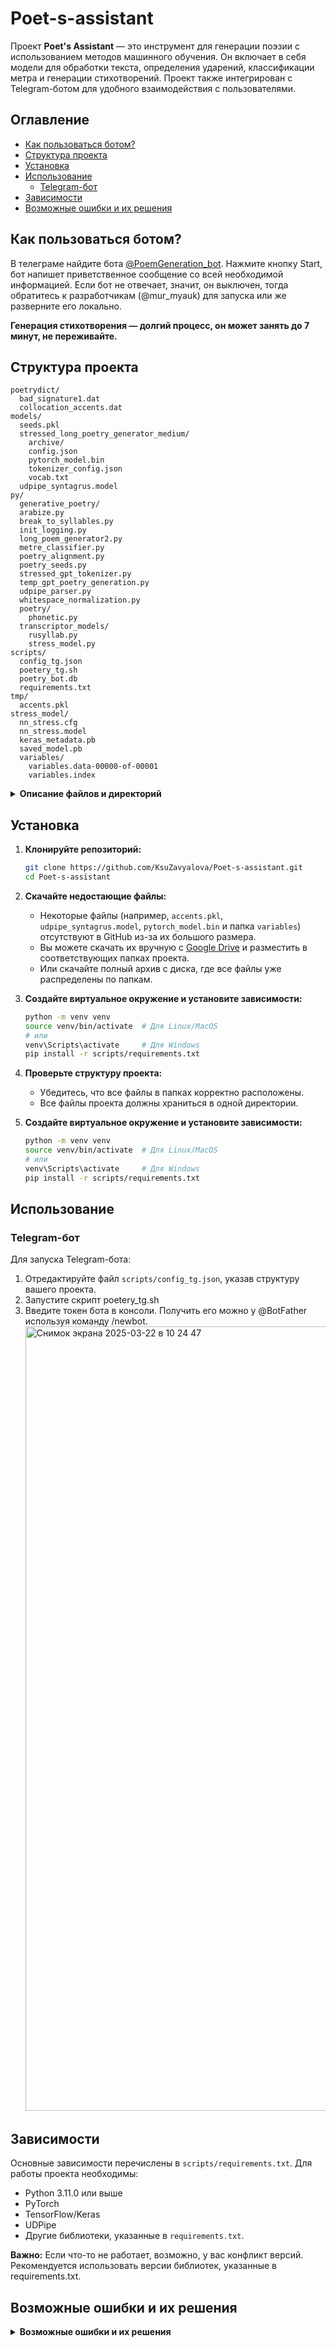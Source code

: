 # Poet-s-assistant

Проект **Poet's Assistant** — это инструмент для генерации поэзии с использованием методов машинного обучения. Он включает в себя модели для обработки текста, определения ударений, классификации метра и генерации стихотворений. Проект также интегрирован с Telegram-ботом для удобного взаимодействия с пользователями.

## Оглавление
- [Как пользоваться ботом?](#как-пользоваться-ботом)
- [Структура проекта](#структура-проекта)
- [Установка](#установка)
- [Использование](#использование)
  - [Telegram-бот](#telegram-бот)
- [Зависимости](#зависимости)
- [Возможные ошибки и их решения](#возможные-ошибки-и-их-решения)

## Как пользоваться ботом?
В телеграме найдите бота [@PoemGeneration_bot](https://web.telegram.org/a/#7937455086).
Нажмите кнопку Start, бот напишет приветственное сообщение со всей необходимой информацией.
Если бот не отвечает, значит, он выключен, тогда обратитесь к разработчикам (@mur_myauk) для запуска или же разверните его локально.

**Генерация стихотворения — долгий процесс, он может занять до 7 минут, не переживайте.**

## Структура проекта

```
poetrydict/
  bad_signature1.dat
  collocation_accents.dat
models/
  seeds.pkl
  stressed_long_poetry_generator_medium/
    archive/
    config.json
    pytorch_model.bin
    tokenizer_config.json
    vocab.txt
  udpipe_syntagrus.model
py/
  generative_poetry/
  arabize.py
  break_to_syllables.py
  init_logging.py
  long_poem_generator2.py
  metre_classifier.py
  poetry_alignment.py
  poetry_seeds.py
  stressed_gpt_tokenizer.py
  temp_gpt_poetry_generation.py
  udpipe_parser.py
  whitespace_normalization.py
  poetry/
    phonetic.py
  transcriptor_models/
    rusyllab.py
    stress_model.py
scripts/
  config_tg.json
  poetery_tg.sh
  poetry_bot.db
  requirements.txt
tmp/
  accents.pkl
stress_model/
  nn_stress.cfg
  nn_stress.model
  keras_metadata.pb
  saved_model.pb
  variables/
    variables.data-00000-of-00001
    variables.index

```
<details>
<summary><strong>Описание файлов и директорий</strong></summary>

#### `poetrydict/`
- **bad_signature1.dat**: Файл исключениями.
- **collocation_accents.dat**: Файл с данными ударениях.

#### `models/`
- **seeds.pkl**: шаблоны для генерации поэзии.
- **stressed_long_poetry_generator_medium/**: Директория с моделью GPT для генерации стихов.
  - **archive/**: Архивные файлы модели.
  - **config.json**: Конфигурация модели.
  - **pytorch_model.bin**: Веса модели PyTorch.
  - **tokenizer_config.json**: Конфигурация токенизатора.
  - **vocab.txt**: Словарь токенизатора.
- **udpipe_syntagrus.model**: Модель UDPipe для морфологического анализа текста.

#### `py/`
- **generative_poetry/**: Скрипты для генерации поэзии.
- **arabize.py**: Скрипт для транслитерации текста.
- **break_to_syllables.py**: Разделение текста на слоги.
- **init_logging.py**: Настройка логирования.
- **long_poem_generator2.py**: Генератор длинных стихотворений.
- **metre_classifier.py**: Классификатор метра стихотворений.
- **poetry_alignment.py**: Выравнивание текста по метрическим шаблонам.
- **poetry_seeds.py**: Скрипт для работы с начальными данными (seeds).
- **stressed_gpt_tokenizer.py**: Токенизатор для модели GPT с учетом ударений.
- **temp_gpt_poetry_generation.py**: Скрипт для генерации стихов с использованием GPT.
- **udpipe_parser.py**: Парсер для работы с моделью UDPipe.
- **whitespace_normalization.py**: Нормализация пробелов в тексте.
- **poetry/**: Поддиректория с модулями для фонетического анализа.
  - **phonetic.py**: Фонетический анализ текста.
- **transcriptor_models/**: Модели для транскрипции текста.
  - **rusyllab.py**: Модуль для работы с русскими слогами.
  - **stress_model.py**: Модель для определения ударений.

#### `scripts/`
- **config_tg.json**: Конфигурационный файл для Telegram-бота.
- **poetery_tg.sh**: Скрипт для запуска Telegram-бота.
- **poetry_bot.db**: База данных для хранения информации, связанной с ботом.
- **requirements.txt**: Список зависимостей для установки.

#### `tmp/`
- **accents.pkl**: Файл с данными об ударениях.

#### `stress_model/`
- **nn_stress.cfg**: Конфигурация нейронной сети для определения ударений.
- **nn_stress.model**: Модель нейронной сети для определения ударений.
- **keras_metadata.pb**: Метаданные модели Keras.
- **saved_model.pb**: Сохраненная модель TensorFlow.
- **variables/**: Директория с переменными модели.
  - **variables.data-00000-of-00001**: Данные переменных модели.
  - **variables.index**: Индекс переменных модели.

</details>

## Установка

1. **Клонируйте репозиторий:**
   ```bash
   git clone https://github.com/KsuZavyalova/Poet-s-assistant.git
   cd Poet-s-assistant
   ```

2. **Скачайте недостающие файлы:**
   - Некоторые файлы (например, `accents.pkl`, `udpipe_syntagrus.model`, `pytorch_model.bin` и папка `variables`) отсутствуют в GitHub из-за их большого размера.
   - Вы можете скачать их вручную с [Google Drive](https://drive.google.com/drive/u/1/folders/1pIXtKtZX5eP5VMYJ5UeVUIj7jiuK_zGV) и разместить в соответствующих папках проекта.
   - Или скачайте полный архив с диска, где все файлы уже распределены по папкам.

3. **Создайте виртуальное окружение и установите зависимости:**
   ```bash
   python -m venv venv
   source venv/bin/activate  # Для Linux/MacOS
   # или
   venv\Scripts\activate     # Для Windows
   pip install -r scripts/requirements.txt
   ```

4. **Проверьте структуру проекта:**
   - Убедитесь, что все файлы в папках корректно расположены.
   - Все файлы проекта должны храниться в одной директории.

3. **Создайте виртуальное окружение и установите зависимости:**
   ```bash
   python -m venv venv
   source venv/bin/activate  # Для Linux/MacOS
   # или
   venv\Scripts\activate     # Для Windows
   pip install -r scripts/requirements.txt
   ```

## Использование

### Telegram-бот
Для запуска Telegram-бота:
1. Отредактируйте файл `scripts/config_tg.json`, указав структуру вашего проекта.
2. Запустите скрипт poetery_tg.sh
3. Введите токен бота в консоли.
   Получить его можно у @BotFather используя команду /newbot.
   <img width="1255" alt="Снимок экрана 2025-03-22 в 10 24 47" src="https://github.com/user-attachments/assets/0a90e2a7-494e-4539-b059-3bb094f82511" />


## Зависимости
Основные зависимости перечислены в `scripts/requirements.txt`. Для работы проекта необходимы:
- Python 3.11.0 или выше
- PyTorch
- TensorFlow/Keras
- UDPipe
- Другие библиотеки, указанные в `requirements.txt`.

**Важно:** Если что-то не работает, возможно, у вас конфликт версий. Рекомендуется использовать версии библиотек, указанные в requirements.txt.

## Возможные ошибки и их решения

<details>
<summary><strong>Возможные ошибки и их решения</strong></summary>

#### Ошибка: "Файл не найден" (например, `accents.pkl` или `udpipe_syntagrus.model`)
- **Причина:** Некоторые файлы отсутствуют в репозитории из-за их большого размера.
- **Решение:** 
  1. Скачайте недостающие файлы с [Google Drive](https://drive.google.com/drive/u/1/folders/1pIXtKtZX5eP5VMYJ5UeVUIj7jiuK_zGV).
  2. Разместите их в соответствующих папках проекта.

#### Ошибка: "Модуль не найден" (например, `torch` или `tensorflow`)
- **Причина:** Зависимости не установлены или установлены не те версии.
- **Решение:** 
  1. Убедитесь, что виртуальное окружение активировано.
  2. Установите зависимости из `requirements.txt`:
     ```bash
     pip install -r scripts/requirements.txt
     ```

#### Ошибка: "Бот не отвечает"
- **Причина:** Бот может быть выключен или неправильно настроен.
- **Решение:**
  1. Проверьте, что токен бота введен корректно.
  2. Убедитесь, что файл `config_tg.json` настроен правильно.
  3. Обратитесь к разработчикам (@mur_myauk) для уточнения.

#### Ошибка: "Конфликт версий библиотек"
- **Причина:** Установлены несовместимые версии библиотек.
- **Решение:** 
  1. Удалите текущие зависимости:
     ```bash
     pip uninstall -r scripts/requirements.txt
     ```
  2. Установите зависимости заново, используя версии из `requirements.txt`.

</details>
